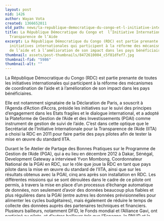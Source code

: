 ```yaml
---
layout: post
nid: 1426
author: Wayan Vota
created: 1366652011
old_path: news/la-republique-democratique-du-congo-et-l-initiative-internationale-pour-la-transparence-de-l-ai
title: La République Démocratique du Congo et  l’Initiative Internationale pour la
  Transparence de l’Aide
excerpt: La République Démocratique du Congo (RDC) est partie prenante de toutes les
  initiatives internationales qui participent à la réforme des mécanismes de coordination
  de l’aide et à l’amélioration de son impact dans les pays bénéficiaires.
thumbnail: assets/post-thumbnails/8472610004_c5f81dfef7.jpg
thumbnail-fid: "5986"
thumbnail-alt: ""
---
```


La République Démocratique du Congo (RDC) est partie prenante de toutes les initiatives internationales qui participent à la réforme des mécanismes de coordination de l’aide et à l’amélioration de son impact dans les pays bénéficiaires.

Elle est notamment signataire de la Déclaration de Paris, a souscrit à l’Agenda d’Action d’Accra, préside les initiatives sur le suivi des principes d’engagement dans les Etats fragiles et le dialogue international, et a adopté la Plateforme de Gestion de l’Aide et des Investissements (PGAI) comme instrument de gestion de suivi de l’aide. C’est dans cette optique que le Secrétariat de l’Initiative Internationale pour la Transparence de l’Aide (IITA) a choisi la RDC en 2011 pour faire partie des pays pilotes afin de tester la mise en œuvre du standard IITA.

Durant le 5e Atelier de Partage des Bonnes Pratiques sur le Programme de Gestion de l’Aide (PGA), qui a eu lieu en décembre 2012 à Dakar, Sénégal, Development Gateway a interviewé Yvon Mombong, Coordonnateur National de la PGAI en RDC, sur le rôle que joue la RDC en tant que pays pilote dans la mise en œuvre du standard de l’IITA, ainsi que sur les résultats obtenus avec la PGAI, cinq ans après son installation en RDC. Les différentes missions qui se sont déroulées dans le cadre de ce pilote ont permis, à travers la mise en place d’un processus d’échange automatique de données, non seulement d’avoir des données beaucoup plus fiables et plus régulières dans la PGAI (entre autres les données prévisionnelles pour alimenter les cycles budgétaires), mais également de réduire le temps de collecte des données auprès des partenaires techniques et financiers. Plusieurs bailleurs, notamment DFID, le Fonds mondial et l’Alliance Gavi, ont participé au pilote, et d’autres bailleurs tels que l’Espagne, le PNUD et la Suède et ont exprimé leur intérêt à participer également à l’avenir.

Development Gateway est membre du Comité de pilotage de l'IITA et travaille avec des partenaires locaux et mondiaux pour soutenir la mise en œuvre des objectifs de l'IITA. Plusieurs pays utilisateurs de la PGA ont exprimé leur volonté de faire partie des pays signataires de l’IITA car pour bon nombre d’entre eux, l’application du standard IITA leur permettra d’avoir des données plus fiables et en temps réel, ce qui permettrait de relancer le dialogue avec les partenaires aux développement, la société civile dans la mesure où les citoyens demandent de plus en plus de comptes au gouvernement pour savoir comment l’Aide Publique au Développement est utilisée.

La PGAI a été installée en janvier 2008 en RDC, et a remplacé une base de données Microsoft Access à utilisateur unique qui avait une vue incomplète des flux d’aide extérieure en RDC. M. Mombong estime qu’aujourd’hui, avec la mise en place du programme PGA et avec le support de Development Gateway, la PGAI a permis au gouvernement de la RDC d’améliorer considérablement la gestion et la coordination de l’aide dans le pays.

La mise en place de la PGAI a permis d’atteindre par exemple les résultats suivants:

- L’intervention des partenaires au développement en RDC était très fragmentée ; grâce aux données produites par la PGAI, les bailleurs ont pu harmoniser leur intervention sur le territoire national.
- La PGAI a permis de relancer le processus d’élaboration des rapports sur l’aide sachant que le gouvernement de la RDC est très engagé dans le processus de la transparence de l’aide. Le premier rapport qui sera élaboré et sur lequel le gouvernement travaille sera un rapport couvrant 10 années de coopération de 2000 à 2010.
- La PGAI a permis d’améliorer la coordination au niveau des groupes sectoriels (mise en place de cadres de concertation entre les gouvernements et les bailleurs, appelés groupes thématiques, et qui utilisent également les données de la PGAI dans le cadre de la coordination de l’aide).
- Aujourd’hui, grâce à la PGAI les provinces peuvent élaborer leurs budgets provinciaux, ainsi que leur plan de développement provincial.
